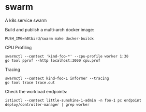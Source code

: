 # swarm
A k8s service swarm

Build and publish a multi-arch docker image:
```
PUSH_IMG=h0tbird/swarm make docker-buildx
```

CPU Profiling
```
swarmctl --context 'kind-foo-*' --cpu-profile worker 1:30
go tool pprof --http localhost:3000 cpu.prof
```

Tracing
```
swarmctl --context kind-foo-1 informer --tracing
go tool trace trace.out
```

Check the workload endpoints:
```
istioctl --context little-sunshine-1-admin -n foo-1 pc endpoint deploy/controller-manager | grep worker
```
